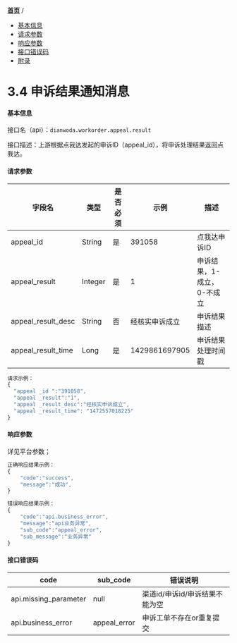 [**首页**](https://open.dianwoda.com/) /


- <a href="#基本信息">基本信息</a>
- <a href="#请求参数">请求参数</a>
- <a href="#响应参数">响应参数</a>
- <a href="#接口错误码">接口错误码</a>
- <a href="#附录">附录</a>


# 3.4 申诉结果通知消息

#### 基本信息

接口名（api）：`dianwoda.workorder.appeal.result`

接口描述：上游根据点我达发起的申诉ID（appeal_id），将申诉处理结果返回点我达。


#### 请求参数
字段名 | 类型 | 是否必须 | 示例 | 描述
---|---|---|---|---
appeal_id |String|是|391058|点我达申诉ID
appeal_result|Integer|是|1|申诉结果，1-成立，0-不成立
appeal_result_desc|String|否|经核实申诉成立|申诉结果描述
appeal_result_time|Long|是|1429861697905 |申诉结果处理时间戳

```javascript
请求示例：
{
  "appeal _id ":"391058",
  "appeal _result":"1",
  "appeal _result_desc":"经核实申诉成立",
  "appeal _result_time": "1472557018225"
}
```

#### 响应参数
详见平台参数；

```javascript
正确响应结果示例：
{
	"code":"success",
	"message":"成功",
}
```

```javascript
错误响应结果示例：
{
	"code":"api.business_error",
	"message":"api业务异常",
	"sub_code":"appeal_error",
	"sub_message":"业务异常"
}
```

#### 接口错误码
code | sub_code | 错误说明
---|---|---
api.missing_parameter|null|渠道id/申诉id/申诉结果不能为空
api.business_error|appeal_error|申诉工单不存在or重复提交

